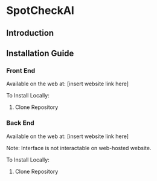 # SpotCheckAI

## Introduction

## Installation Guide

### Front End

Available on the web at: [insert website link here]

To Install Locally:

1. Clone Repository


### Back End

Available on the web at: [insert website link here]

Note: Interface is not interactable on web-hosted website.

To Install Locally:

1. Clone Repository
